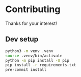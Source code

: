 # Contributing

Thanks for your interest!

## Dev setup
```bash
python3 -m venv .venv
source .venv/bin/activate
python -m pip install -U pip
pip install -r requirements.txt
pre-commit install
